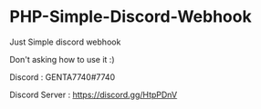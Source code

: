 # PHP-Simple-Discord-Webhook
Just Simple discord webhook


Don't asking how to use it :)

Discord : GENTA7740#7740

Discord Server : https://discord.gg/HtpPDnV
